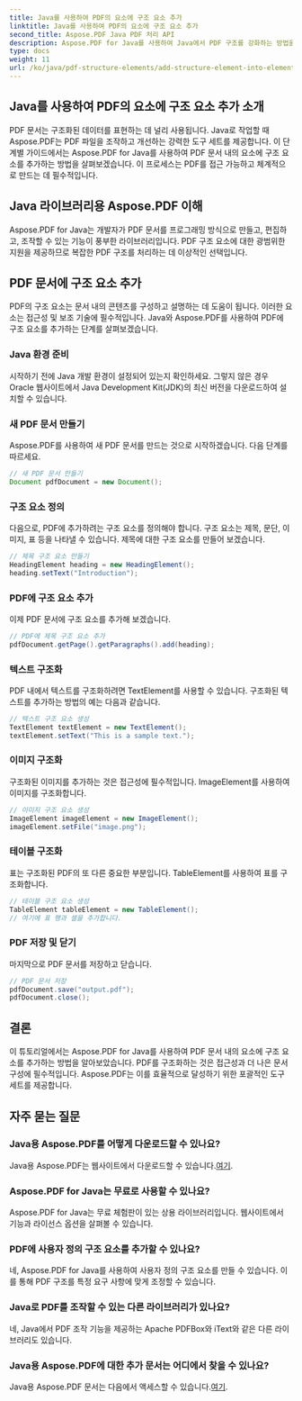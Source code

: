 ```yaml
---
title: Java를 사용하여 PDF의 요소에 구조 요소 추가
linktitle: Java를 사용하여 PDF의 요소에 구조 요소 추가
second_title: Aspose.PDF Java PDF 처리 API
description: Aspose.PDF for Java를 사용하여 Java에서 PDF 구조를 강화하는 방법을 알아보세요. 이 단계별 가이드는 접근 가능하고 정리된 PDF에 구조 요소를 추가하는 방법을 다룹니다.
type: docs
weight: 11
url: /ko/java/pdf-structure-elements/add-structure-element-into-element-in-pdf-using-java/
---
```


## Java를 사용하여 PDF의 요소에 구조 요소 추가 소개

PDF 문서는 구조화된 데이터를 표현하는 데 널리 사용됩니다. Java로 작업할 때 Aspose.PDF는 PDF 파일을 조작하고 개선하는 강력한 도구 세트를 제공합니다. 이 단계별 가이드에서는 Aspose.PDF for Java를 사용하여 PDF 문서 내의 요소에 구조 요소를 추가하는 방법을 살펴보겠습니다. 이 프로세스는 PDF를 접근 가능하고 체계적으로 만드는 데 필수적입니다.

## Java 라이브러리용 Aspose.PDF 이해

Aspose.PDF for Java는 개발자가 PDF 문서를 프로그래밍 방식으로 만들고, 편집하고, 조작할 수 있는 기능이 풍부한 라이브러리입니다. PDF 구조 요소에 대한 광범위한 지원을 제공하므로 복잡한 PDF 구조를 처리하는 데 이상적인 선택입니다.

## PDF 문서에 구조 요소 추가

PDF의 구조 요소는 문서 내의 콘텐츠를 구성하고 설명하는 데 도움이 됩니다. 이러한 요소는 접근성 및 보조 기술에 필수적입니다. Java와 Aspose.PDF를 사용하여 PDF에 구조 요소를 추가하는 단계를 살펴보겠습니다.

### Java 환경 준비

시작하기 전에 Java 개발 환경이 설정되어 있는지 확인하세요. 그렇지 않은 경우 Oracle 웹사이트에서 Java Development Kit(JDK)의 최신 버전을 다운로드하여 설치할 수 있습니다.

### 새 PDF 문서 만들기

Aspose.PDF를 사용하여 새 PDF 문서를 만드는 것으로 시작하겠습니다. 다음 단계를 따르세요.

```java
// 새 PDF 문서 만들기
Document pdfDocument = new Document();
```

### 구조 요소 정의

다음으로, PDF에 추가하려는 구조 요소를 정의해야 합니다. 구조 요소는 제목, 문단, 이미지, 표 등을 나타낼 수 있습니다. 제목에 대한 구조 요소를 만들어 보겠습니다.

```java
// 제목 구조 요소 만들기
HeadingElement heading = new HeadingElement();
heading.setText("Introduction");
```

### PDF에 구조 요소 추가

이제 PDF 문서에 구조 요소를 추가해 보겠습니다.

```java
// PDF에 제목 구조 요소 추가
pdfDocument.getPage().getParagraphs().add(heading);
```

### 텍스트 구조화

PDF 내에서 텍스트를 구조화하려면 TextElement를 사용할 수 있습니다. 구조화된 텍스트를 추가하는 방법의 예는 다음과 같습니다.

```java
// 텍스트 구조 요소 생성
TextElement textElement = new TextElement();
textElement.setText("This is a sample text.");
```

### 이미지 구조화

구조화된 이미지를 추가하는 것은 접근성에 필수적입니다. ImageElement를 사용하여 이미지를 구조화합니다.

```java
// 이미지 구조 요소 생성
ImageElement imageElement = new ImageElement();
imageElement.setFile("image.png");
```

### 테이블 구조화

표는 구조화된 PDF의 또 다른 중요한 부분입니다. TableElement를 사용하여 표를 구조화합니다.

```java
// 테이블 구조 요소 생성
TableElement tableElement = new TableElement();
// 여기에 표 행과 셀을 추가합니다.
```

### PDF 저장 및 닫기

마지막으로 PDF 문서를 저장하고 닫습니다.

```java
// PDF 문서 저장
pdfDocument.save("output.pdf");
pdfDocument.close();
```

## 결론

이 튜토리얼에서는 Aspose.PDF for Java를 사용하여 PDF 문서 내의 요소에 구조 요소를 추가하는 방법을 알아보았습니다. PDF를 구조화하는 것은 접근성과 더 나은 문서 구성에 필수적입니다. Aspose.PDF는 이를 효율적으로 달성하기 위한 포괄적인 도구 세트를 제공합니다.

## 자주 묻는 질문

### Java용 Aspose.PDF를 어떻게 다운로드할 수 있나요?

 Java용 Aspose.PDF는 웹사이트에서 다운로드할 수 있습니다.[여기](https://releases.aspose.com/pdf/java/).

### Aspose.PDF for Java는 무료로 사용할 수 있나요?

Aspose.PDF for Java는 무료 체험판이 있는 상용 라이브러리입니다. 웹사이트에서 기능과 라이선스 옵션을 살펴볼 수 있습니다.

### PDF에 사용자 정의 구조 요소를 추가할 수 있나요?

네, Aspose.PDF for Java를 사용하여 사용자 정의 구조 요소를 만들 수 있습니다. 이를 통해 PDF 구조를 특정 요구 사항에 맞게 조정할 수 있습니다.

### Java로 PDF를 조작할 수 있는 다른 라이브러리가 있나요?

네, Java에서 PDF 조작 기능을 제공하는 Apache PDFBox와 iText와 같은 다른 라이브러리도 있습니다.

### Java용 Aspose.PDF에 대한 추가 문서는 어디에서 찾을 수 있나요?

 Java용 Aspose.PDF 문서는 다음에서 액세스할 수 있습니다.[여기](https://reference.aspose.com/pdf/java/).